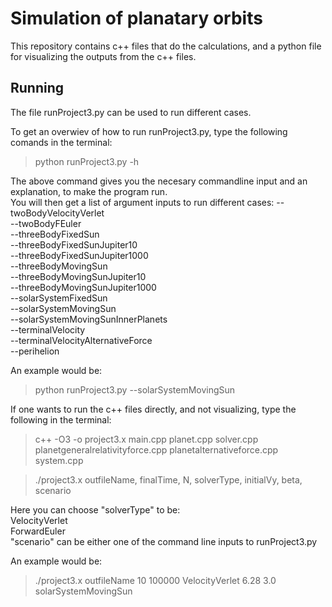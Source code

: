 # Simulation of planatary orbits

This repository contains c++ files that do the calculations, and a python file for visualizing the outputs from
the c++ files.

## Running
The file runProject3.py can be used to run different cases.  

To get an overwiev of how to run runProject3.py, type the following comands in the terminal:
> python runProject3.py -h

The above command gives you the necesary commandline input and an explanation, to make the program run.  
You will then get a list of argument inputs to run different cases: 
    --twoBodyVelocityVerlet  
    --twoBodyFEuler  
    --threeBodyFixedSun  
    --threeBodyFixedSunJupiter10  
    --threeBodyFixedSunJupiter1000  
    --threeBodyMovingSun  
    --threeBodyMovingSunJupiter10  
    --threeBodyMovingSunJupiter1000  
    --solarSystemFixedSun  
    --solarSystemMovingSun  
    --solarSystemMovingSunInnerPlanets  
    --terminalVelocity  
    --terminalVelocityAlternativeForce  
    --perihelion  

An example would be:  
> python runProject3.py --solarSystemMovingSun

If one wants to run the c++ files directly, and not visualizing, type the following in the terminal:  

> c++  -O3 -o project3.x main.cpp planet.cpp solver.cpp planetgeneralrelativityforce.cpp planetalternativeforce.cpp system.cpp

> ./project3.x outfileName, finalTime, N, solverType, initialVy, beta, scenario

Here you can choose "solverType" to be:  
  VelocityVerlet  
  ForwardEuler  
"scenario" can be either one of the command line inputs to runProject3.py  

An example would be:  
> ./project3.x outfileName 10 100000 VelocityVerlet 6.28 3.0 solarSystemMovingSun
